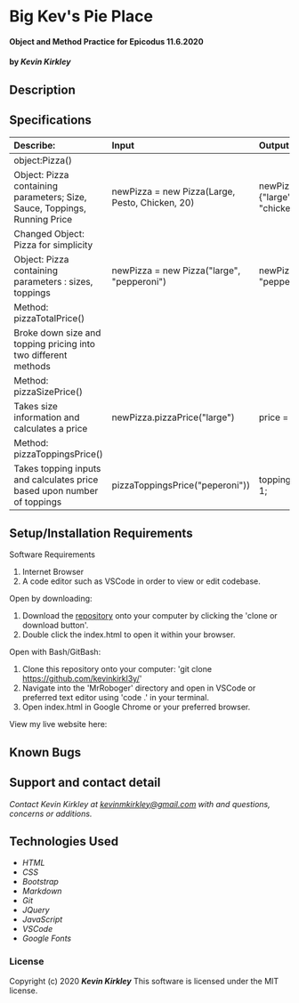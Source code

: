 # Big Kev's Pie Place

#### Object and Method Practice for Epicodus 11.6.2020

#### by _**Kevin Kirkley**_

## Description
 

## Specifications

| Describe: | Input | Output |
| :-----------------------------------| :------------- | :------------- |
| object:Pizza() | | |
| Object: Pizza containing parameters; Size, Sauce, Toppings, Running Price| newPizza = new Pizza(Large, Pesto, Chicken, 20) | newPizza {"large", "pesto", "chicken", 20} |
|Changed Object: Pizza for simplicity | | |
| Object: Pizza containing parameters : sizes, toppings | newPizza = new Pizza("large", "pepperoni") | newPizza{"large", "pepperoni"} |
| Method: pizzaTotalPrice() | | |
|Broke down size and topping pricing into two different methods | | |
| Method: pizzaSizePrice() | | | 
| Takes size information and calculates a price | newPizza.pizzaPrice("large") | price = $15 |
| Method: pizzaToppingsPrice() | | | 
| Takes topping inputs and calculates price based upon number of toppings| pizzaToppingsPrice("peperoni")) | toppingsPrice = 1; |






## Setup/Installation Requirements

Software Requirements
1. Internet Browser
2. A code editor such as VSCode in order to view or edit codebase. 

Open by downloading:
1. Download the [repository]() onto your computer by clicking the 'clone or download button'.
2. Double click the index.html to open it within your browser.

Open with Bash/GitBash:
1. Clone this repository onto your computer: 'git clone https://github.com/kevinkirkl3y/'
2. Navigate into the 'MrRoboger' directory and open in VSCode or preferred text editor using 'code .' in your terminal.
3. Open index.html in Google Chrome or your preferred browser. 

View my live website here: 
[]()

## Known Bugs




## Support and contact detail

_Contact Kevin Kirkley at [kevinmkirkley@gmail.com](mailto:kevinmkirkley@gmail.com) with and questions, concerns or additions._

## Technologies Used 

* _HTML_
* _CSS_
* _Bootstrap_
* _Markdown_
* _Git_
* _JQuery_
* _JavaScript_
* _VSCode_
* _Google Fonts_

### License

Copyright (c) 2020 **_Kevin Kirkley_**
This software is licensed under the MIT license.